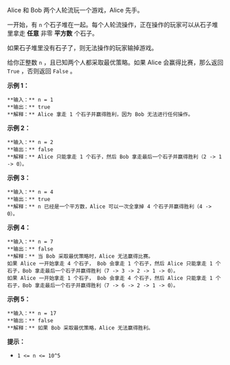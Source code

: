 Alice 和 Bob 两个人轮流玩一个游戏，Alice 先手。

一开始，有 `n` 个石子堆在一起。每个人轮流操作，正在操作的玩家可以从石子堆里拿走 **任意**  非零 **平方数**  个石子。

如果石子堆里没有石子了，则无法操作的玩家输掉游戏。

给你正整数 `n` ，且已知两个人都采取最优策略。如果 Alice 会赢得比赛，那么返回 `True` ，否则返回 `False` 。



**示例 1：**

    
    
    **输入：** n = 1
    **输出：** true
    **解释：** Alice 拿走 1 个石子并赢得胜利，因为 Bob 无法进行任何操作。

**示例 2：**

    
    
    **输入：** n = 2
    **输出：** false
    **解释：** Alice 只能拿走 1 个石子，然后 Bob 拿走最后一个石子并赢得胜利（2 -> 1 -> 0）。

**示例 3：**

    
    
    **输入：** n = 4
    **输出：** true
    **解释：** n 已经是一个平方数，Alice 可以一次全拿掉 4 个石子并赢得胜利（4 -> 0）。
    

**示例 4：**

    
    
    **输入：** n = 7
    **输出：** false
    **解释：** 当 Bob 采取最优策略时，Alice 无法赢得比赛。
    如果 Alice 一开始拿走 4 个石子， Bob 会拿走 1 个石子，然后 Alice 只能拿走 1 个石子，Bob 拿走最后一个石子并赢得胜利（7 -> 3 -> 2 -> 1 -> 0）。
    如果 Alice 一开始拿走 1 个石子， Bob 会拿走 4 个石子，然后 Alice 只能拿走 1 个石子，Bob 拿走最后一个石子并赢得胜利（7 -> 6 -> 2 -> 1 -> 0）。

**示例 5：**

    
    
    **输入：** n = 17
    **输出：** false
    **解释：** 如果 Bob 采取最优策略，Alice 无法赢得胜利。
    



**提示：**

  * `1 <= n <= 10^5`

